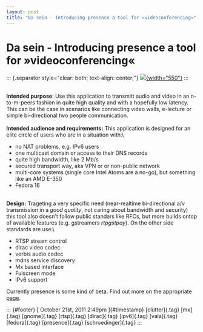```yaml
---
layout: post
title: "Da sein - Introducing presence a tool for »videoconferencing«"
---
```



Da sein - Introducing presence a tool for »videoconferencing«
=============================================================

::: {.separator style="clear: both; text-align: center;"}
[![](http://2.bp.blogspot.com/-STnkcdwrgy0/TqFhQs0R9KI/AAAAAAAAAGw/NByJTrAapy8/s320/presence-0.3.1.png){width="550"}](http://2.bp.blogspot.com/-STnkcdwrgy0/TqFhQs0R9KI/AAAAAAAAAGw/NByJTrAapy8/s1600/presence-0.3.1.png)
:::

\
**Intended purpose**: Use this application to transmitt audio and video
in an n-to-m-peers fashion in quite high quality and with a hopefully
low latency. This can be the case in scenarios like connecting video
walls, e-lecture or simple bi-directional two people communication.\
\
**Intended audience and requirements:** This application is designed for
an elite circle of users who are in a situation with:\

-   no NAT problems, e.g. IPv6 users
-   one multicast domain or access to their DNS records
-   quite high bandwidth, like 2 Mb/s
-   secured transport way, aka VPN or or non-public network
-   multi-core systems (single core Intel Atoms are a no-go), but
    something like an AMD E-350
-   Fedora 16

\
**Design:** Trageting a very specific need (near-realtime bi-directional
a/v transmission in a *good quality*, not caring about bandwidth and
security) this tool also doesn't follow public standars like RFCs, but
more builds ontop of available features (e.g. gstreamers *rtpgstpay*).
On the other side standards are use:\

-   RTSP stream control
-   dirac video codec
-   vorbis audio codec
-   mdns service discovery
-   Mx based interface
-   Fulscreen mode
-   IPv6 support

Currently presence is some kind of beta. Find out more on the
appropriate [page](http://dummdida.blogspot.com/p/presence.html).

::: {#footer}
[ October 21st, 2011 2:49pm ]{#timestamp} [clutter]{.tag} [mx]{.tag}
[gnome]{.tag} [rtsp]{.tag} [dirac]{.tag} [ipv6]{.tag} [vala]{.tag}
[fedora]{.tag} [presence]{.tag} [schroedinger]{.tag}
:::
